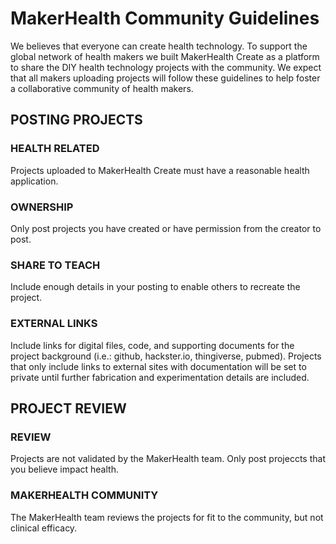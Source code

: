 # MakerHealth Community Guidelines
We believes that everyone can create health technology. To support the global network of health makers we built MakerHealth Create as a platform to share the DIY health technology projects with the community. We expect that all makers uploading projects will follow these guidelines to help foster a collaborative community of health makers.

## POSTING PROJECTS

### HEALTH RELATED
Projects uploaded to MakerHealth Create must have a reasonable health application. 

### OWNERSHIP
Only post projects you have created or have permission from the creator to post. 

### SHARE TO TEACH
Include enough details in your posting to enable others to recreate the project.

### EXTERNAL LINKS
Include links for digital files, code, and supporting documents for the project background (i.e.: github, hackster.io, thingiverse, pubmed). Projects that only include links to external sites with documentation will be set to private until further fabrication and experimentation details are included.

## PROJECT REVIEW

### REVIEW
Projects are not validated by the MakerHealth team. Only post projeccts that you believe impact health. 

### MAKERHEALTH COMMUNITY
The MakerHealth team reviews the projects for fit to the community, but not clinical efficacy. 
